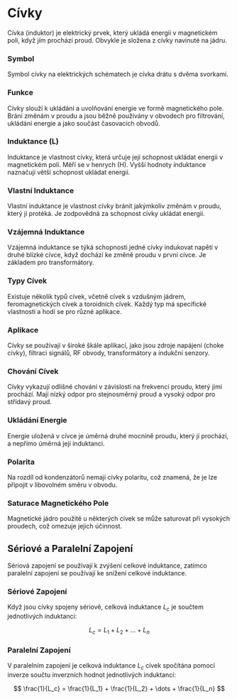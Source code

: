 # Cívky
Cívka (induktor) je elektrický prvek, který ukládá energii v magnetickém poli, když jím prochází proud. Obvykle je složena z cívky navinuté na jádru.

### Symbol
Symbol cívky na elektrických schématech je cívka drátu s dvěma svorkami.

### Funkce
Cívky slouží k ukládání a uvolňování energie ve formě magnetického pole. Brání změnám v proudu a jsou běžně používány v obvodech pro filtrování, ukládání energie a jako součást časovacích obvodů.

### Induktance (L)
Induktance je vlastnost cívky, která určuje její schopnost ukládat energii v magnetickém poli. Měří se v henrych (H). Vyšší hodnoty induktance naznačují větší schopnost ukládat energii.

### Vlastní Induktance
Vlastní induktance je vlastnost cívky bránit jakýmkoliv změnám v proudu, který jí protéká. Je zodpovědná za schopnost cívky ukládat energii.

### Vzájemná Induktance
Vzájemná induktance se týká schopnosti jedné cívky indukovat napětí v druhé blízké cívce, když dochází ke změně proudu v první cívce. Je základem pro transformátory.

### Typy Cívek
Existuje několik typů cívek, včetně cívek s vzdušným jádrem, feromagnetických cívek a toroidních cívek. Každý typ má specifické vlastnosti a hodí se pro různé aplikace.

### Aplikace
Cívky se používají v široké škále aplikací, jako jsou zdroje napájení (choke cívky), filtraci signálů, RF obvody, transformátory a indukční senzory.

### Chování Cívek
Cívky vykazují odlišné chování v závislosti na frekvenci proudu, který jimi prochází. Mají nízký odpor pro stejnosměrný proud a vysoký odpor pro střídavý proud.

### Ukládání Energie
Energie uložená v cívce je úměrná druhé mocnině proudu, který jí prochází, a nepřímo úměrná její induktanci.

### Polarita
Na rozdíl od kondenzátorů nemají cívky polaritu, což znamená, že je lze připojit v libovolném směru v obvodu.

### Saturace Magnetického Pole
Magnetické jádro použité u některých cívek se může saturovat při vysokých proudech, což omezuje jejich účinnost.

## Sériové a Paralelní Zapojení
Sériová zapojení se používají k zvýšení celkové induktance, zatímco paralelní zapojení se používají ke snížení celkové induktance.

### Sériové Zapojení
Když jsou cívky spojeny sériově, celková induktance $L_c$ je součtem jednotlivých induktancí:

$$
L_c = L_1 + L_2 + \dots + L_n
$$

### Paralelní Zapojení
V paralelním zapojení je celková induktance $L_c$ cívek spočítána pomocí inverze součtu inverzních hodnot jednotlivých induktancí:

$$
\frac{1}{L_c} = \frac{1}{L_1} +  \frac{1}{L_2} + \dots + \frac{1}{L_n}
$$
